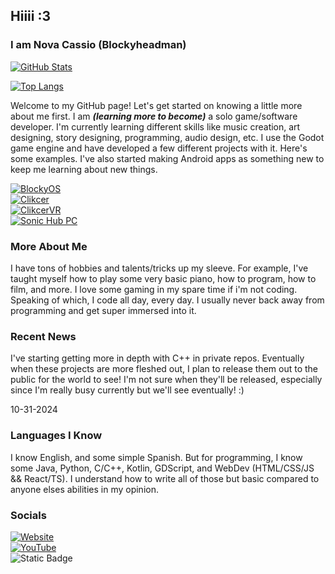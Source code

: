 ## Hiiii :3
### I am Nova Cassio (Blockyheadman)

[![GitHub Stats](https://github-readme-stats.vercel.app/api?username=Blockyheadman&show_icons=true&theme=aura)](https://github.com/anuraghazra/github-readme-stats)

[![Top Langs](https://github-readme-stats.vercel.app/api/top-langs/?username=Blockyheadman&theme=aura&layout=compact)](https://github.com/anuraghazra/github-readme-stats)

Welcome to my GitHub page! Let's get started on knowing a little more about me first.
I am ***(learning more to become)*** a solo game/software developer. I'm currently learning different skills like music creation, art designing, story designing, programming, audio design, etc.
I use the Godot game engine and have developed a few different projects with it. Here's some examples. I've also started making Android apps as something new to keep me learning about new things.

[![BlockyOS](https://img.shields.io/badge/BlockyOS-Repo-5900ff?style=for-the-badge&logo=github)](https://github.com/Blockyheadman/BlockyOS)<br>
[![Clikcer](https://img.shields.io/badge/Clikcer-Repo-lightgreen?style=for-the-badge&logo=github)](https://github.com/Blockyheadman/Clikcer)<br>
[![ClikcerVR](https://img.shields.io/badge/ClikcerVR-Repo-lightblue?style=for-the-badge&logo=github)](https://github.com/Blockyheadman/ClikcerVR)<br>
[![Sonic Hub PC](https://img.shields.io/badge/Sonic%20Hub-Archive-blue?style=for-the-badge&logo=github)](https://github.com/Blockyheadman/SonicHubPC)

### More About Me
I have tons of hobbies and talents/tricks up my sleeve. For example, I've taught myself how to play some very basic piano, how to program, how to film, and more.
I love some gaming in my spare time if i'm not coding. Speaking of which, I code all day, every day.
I usually never back away from programming and get super immersed into it.

### Recent News
I've starting getting more in depth with C++ in private repos. Eventually when these projects are more fleshed out, I plan to release them out to the public for the world to see!
I'm not sure when they'll be released, especially since I'm really busy currently but we'll see eventually! :)

10-31-2024

### Languages I Know
I know English, and some simple Spanish. But for programming, I know some Java, Python, C/C++, Kotlin, GDScript, and WebDev (HTML/CSS/JS && React/TS).
I understand how to write all of those but basic compared to anyone elses abilities in my opinion.

### Socials
[![Website](https://img.shields.io/badge/Website-Blocky%20Home-00ffd7?style=for-the-badge&logo=Google%20Chrome)](https://blockyheadman.wixsite.com/blocky-home)<br>
[![YouTube](https://img.shields.io/badge/Youtube-Blockyheadman-ff0000?style=for-the-badge&logo=YouTube)](https://youtube.com/@blockyheadman)<br>
![Static Badge](https://img.shields.io/badge/Blockyheadman-Twitch?style=for-the-badge&logo=Twitch&label=Twitch&color=9146FF&cacheSeconds=twitch.tv%2Fblockyheadman)<br>
<!-- [![Email](https://img.shields.io/badge/Email-blocky@arcapi.nl-24a7ff?style=for-the-badge&logo=Gmail)](mailto:blocky@arcapi.nl) -->

<!---
Blockyheadman/Blockyheadman is a ✨ special ✨ repository because its `README.md` (this file) appears on your GitHub profile.
You can click the Preview link to take a look at your changes.
--->
